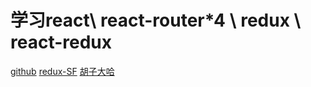 # 学习react\ react-router*4 \ redux \ react-redux

[github](https://github.com/ddvdd008/react-redux)
[redux-SF](https://segmentfault.com/a/1190000012976767)
[胡子大哈](http://huziketang.mangojuice.top/books/react/lesson1)
